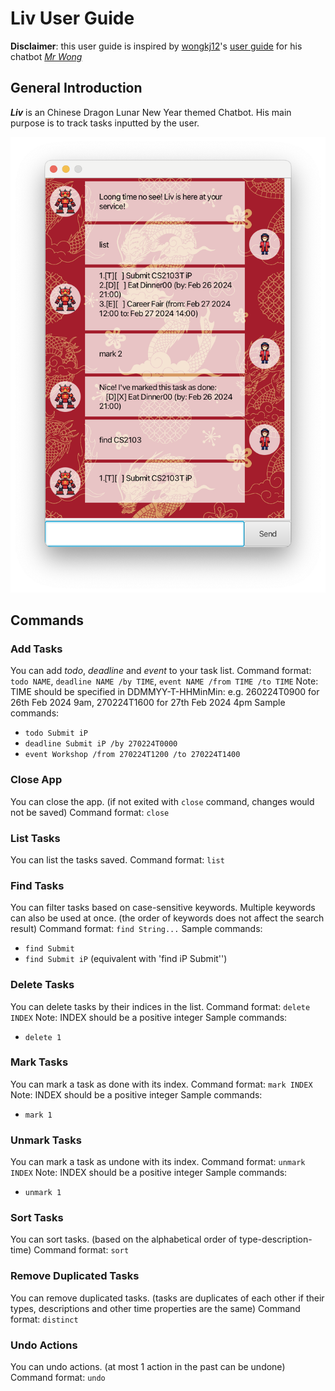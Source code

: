 # Liv User Guide
__Disclaimer__: this user guide is inspired by [wongkj12](https://github.com/wongkj12)'s [user guide](https://wongkj12.github.io/ip/) for his chatbot *[Mr Wong](https://github.com/wongkj12/ip)*
## General Introduction
__*Liv*__ is an Chinese Dragon Lunar New Year themed Chatbot. His main purpose is to track tasks inputted by the user.

![Ui screenshot](Ui.png)
## Commands 
### Add Tasks
You can add *todo*, *deadline* and *event* to your task list.
Command format: `todo NAME`, `deadline NAME /by TIME`, `event NAME /from TIME /to TIME`
Note: TIME should be specified in DDMMYY-T-HHMinMin: e.g. 260224T0900 for 26th Feb 2024 9am, 270224T1600 for 27th Feb 2024 4pm
Sample commands:
- `todo Submit iP`
- `deadline Submit iP /by 270224T0000`
- `event Workshop /from 270224T1200 /to 270224T1400`

### Close App
You can close the app. (if not exited with `close` command, changes would not be saved)
Command format: `close`

### List Tasks
You can list the tasks saved.
Command format: `list`

### Find Tasks
You can filter tasks based on case-sensitive keywords. Multiple keywords can also be used at once. (the order of keywords does not affect the search result)
Command format: `find String...`
Sample commands:
- `find Submit`
- `find Submit iP` (equivalent with 'find iP Submit'')

### Delete Tasks
You can delete tasks by their indices in the list.
Command format: `delete INDEX`
Note: INDEX should be a positive integer
Sample commands:
- `delete 1`

### Mark Tasks
You can mark a task as done with its index.
Command format: `mark INDEX`
Note: INDEX should be a positive integer
Sample commands:
- `mark 1`

### Unmark Tasks
You can mark a task as undone with its index.
Command format: `unmark INDEX`
Note: INDEX should be a positive integer
Sample commands:
- `unmark 1`

### Sort Tasks
You can sort tasks. (based on the alphabetical order of type-description-time)
Command format: `sort`

### Remove Duplicated Tasks
You can remove duplicated tasks. (tasks are duplicates of each other if their types, descriptions and other time properties are the same)
Command format: `distinct`

### Undo Actions
You can undo actions. (at most 1 action in the past can be undone)
Command format: `undo`